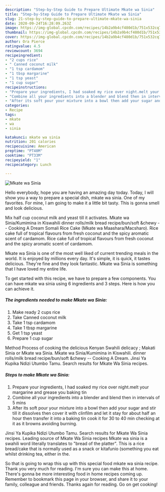 ```yaml
---
description: "Step-by-Step Guide to Prepare Ultimate Mkate wa Sinia"
title: "Step-by-Step Guide to Prepare Ultimate Mkate wa Sinia"
slug: 21-step-by-step-guide-to-prepare-ultimate-mkate-wa-sinia
date: 2020-09-24T16:28:09.263Z
image: https://img-global.cpcdn.com/recipes/14b2a9b4cf480d1b/751x532cq70/mkate-wa-sinia-recipe-main-photo.jpg
thumbnail: https://img-global.cpcdn.com/recipes/14b2a9b4cf480d1b/751x532cq70/mkate-wa-sinia-recipe-main-photo.jpg
cover: https://img-global.cpcdn.com/recipes/14b2a9b4cf480d1b/751x532cq70/mkate-wa-sinia-recipe-main-photo.jpg
author: Ora Pierce
ratingvalue: 4.5
reviewcount: 3694
recipeingredient:
- "2 cups rice"
- " Canned coconut milk"
- "1 tsp cardamom"
- "1 tbsp margarine"
- "1 tsp yeast"
- "1 cup sugar"
recipeinstructions:
- "Prepare your ingredients, I had soaked my rice over night.melt your margarine and grease you baking tin"
- "Combine all your ingredients into a blender and blend then in intervals of 5 mins"
- "After its soft pour your mixture into a bowl then add your sugar and stir till it dissolves then cover it with clinfilm and let it stay for about half an hour then transfer it into a baking tin cook it for 30 to 40 min checking at it as it browns avoiding burning."
categories:
- Recipe
tags:
- mkate
- wa
- sinia

katakunci: mkate wa sinia 
nutrition: 201 calories
recipecuisine: American
preptime: "PT40M"
cooktime: "PT33M"
recipeyield: "1"
recipecategory: Lunch

---
```



![Mkate wa Sinia](https://img-global.cpcdn.com/recipes/14b2a9b4cf480d1b/751x532cq70/mkate-wa-sinia-recipe-main-photo.jpg)

Hello everybody, hope you are having an amazing day today. Today, I will show you a way to prepare a special dish, mkate wa sinia. One of my favorites. For mine, I am going to make it a little bit tasty. This is gonna smell and look delicious.

Mix half cup coconut milk and yeast till it activates. Mkate wa Sinia/Kumimina in Kiswahili dinner rolls/milk bread recipe/bun/soft &amp;chewy -- Cooking A Dream Somali Rice Cake (Mkate wa Maashara/Macsharo). Rice cake full of tropical flavours from fresh coconut and the spicy aromatic scent of cardamom. Rice cake full of tropical flavours from fresh coconut and the spicy aromatic scent of cardamom.

Mkate wa Sinia is one of the most well liked of current trending meals in the world. It is enjoyed by millions every day. It's simple, it is quick, it tastes delicious. They're fine and they look fantastic. Mkate wa Sinia is something that I have loved my entire life.


To get started with this recipe, we have to prepare a few components. You can have mkate wa sinia using 6 ingredients and 3 steps. Here is how you can achieve it.

<!--inarticleads1-->

##### The ingredients needed to make Mkate wa Sinia:

1. Make ready 2 cups rice
1. Take  Canned coconut milk
1. Take 1 tsp cardamom
1. Take 1 tbsp margarine
1. Get 1 tsp yeast
1. Prepare 1 cup sugar


Method Process of cooking the delicious Kenyan Swahili delicacy ; Makati Sinia or Mkate wa Sinia. Mkate wa Sinia/Kumimina in Kiswahili. dinner rolls/milk bread recipe/bun/soft &amp;chewy -- Cooking A Dream. Jinsi Ya Kupika Ndizi Utumbo Tamu. Search results for Mkate Wa Sinia recipes. 

<!--inarticleads2-->

##### Steps to make Mkate wa Sinia:

1. Prepare your ingredients, I had soaked my rice over night.melt your margarine and grease you baking tin
1. Combine all your ingredients into a blender and blend then in intervals of 5 mins
1. After its soft pour your mixture into a bowl then add your sugar and stir till it dissolves then cover it with clinfilm and let it stay for about half an hour then transfer it into a baking tin cook it for 30 to 40 min checking at it as it browns avoiding burning.


Jinsi Ya Kupika Ndizi Utumbo Tamu. Search results for Mkate Wa Sinia recipes. Leading source of Mkate Wa Sinia recipes Mkate wa sinia is a swahili word literally translates to &#34;bread of the platter&#34;. This is a rice bread/cake that is normally used as a snack or kitafunio (something you eat whilst drinking tea, either in the. 

So that is going to wrap this up with this special food mkate wa sinia recipe. Thank you very much for reading. I'm sure you can make this at home. There's gonna be more interesting food in home recipes coming up. Remember to bookmark this page in your browser, and share it to your family, colleague and friends. Thanks again for reading. Go on get cooking!
